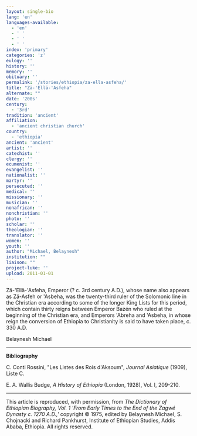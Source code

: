 ```yaml
---
layout: single-bio
lang: 'en'
languages-available:
  - 'en'
  - ' '
  - ' '
  - ' '
index: 'primary'
categories: 'z'
eulogy: ''
history: ''
memory: ''
obituary: ''
permalink: '/stories/ethiopia/za-ella-asfeha/'
title: "Zä-'Ellä-'Asfeha"
alternate: ""
date: '200s'
century:
  - '3rd'
tradition: 'ancient'
affiliation:
  - 'ancient christian church'
country:
  - 'ethiopia'
ancient: 'ancient'
artist: ''
catechist: ''
clergy: ''
ecumenist: ''
evangelist: ''
nationalist: ''
martyr: ''
persecuted: ''
medical: ''
missionary: ''
musician: ''
nonafrican: ''
nonchristian: ''
photo: ''
scholar: ''
theologian: ''
translator: ''
women: ''
youth: ''
author: "Michael, Belaynesh"
institution: ""
liaison: ""
project-luke: ''
upload: 2011-01-01
---
```




Z&auml;-'Ell&auml;-'Asfeha, Emperor (? c. 3rd century A.D.), whose name also appears as Z&auml;-Asfeh or 'Asbeha, was the twenty-third ruler of the Solomonic line in the Christian era according to some of the longer King Lists for this period, which contain thirty reigns between Emperor Bazén who ruled at the beginning of the Christian era, and Emperors 'Abreha and 'Asbeha, in whose reign the conversion of Ethiopia to Christianity is said to have taken place, c. 330 A.D.

Belaynesh Michael

---

**Bibliography**

C. Conti Rossini, "Les Listes des Rois d'Aksoum", *Journal Asiatique* (1909), Liste C.

E. A. Wallis Budge, *A History of Ethiopia* (London, 1928), Vol. I, 209-210.

---

This article is reproduced, with permission, from *The Dictionary of Ethiopian Biography, Vol. 1 'From Early Times to the End of the Zagwé Dynasty c. 1270 A.D.,'* copyright &copy; 1975, edited by Belaynesh Michael, S. Chojnacki and Richard Pankhurst, Institute of Ethiopian Studies, Addis Ababa, Ethiopia.  All rights reserved.
